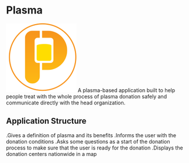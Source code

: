 # Plasma
![plasma](assets/images/plasma-logo-bg.png)
A plasma-based application built to help people treat with the whole process of plasma donation safely and communicate directly with the head organization.

## Application Structure
.Gives a definition of plasma and its benefits
.Informs the user with the donation conditions
.Asks some questions as a start of the donation process to make sure that the user is ready for the donation
.Displays the donation centers nationwide in a map 
